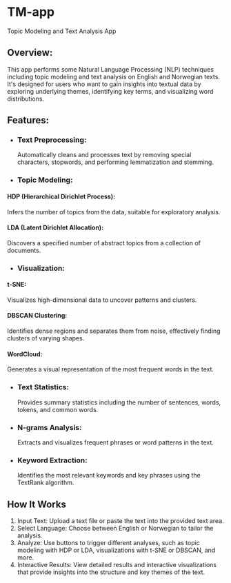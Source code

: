 # TM-app
Topic Modeling and Text Analysis App
## Overview:
This app performs some Natural Language Processing (NLP) techniques including topic modeling and text analysis on English and Norwegian texts. It's designed for users who want to gain insights into textual data by exploring underlying themes, identifying key terms, and visualizing word distributions. 
## Features:
- ### Text Preprocessing:
  Automatically cleans and processes text by removing special characters, stopwords, and performing lemmatization and stemming.
- ### Topic Modeling:
#### HDP (Hierarchical Dirichlet Process): 
  Infers the number of topics from the data, suitable for exploratory analysis.
#### LDA (Latent Dirichlet Allocation): 
  Discovers a specified number of abstract topics from a collection of documents.
- ### Visualization:
#### t-SNE: 
  Visualizes high-dimensional data to uncover patterns and clusters.
#### DBSCAN Clustering: 
  Identifies dense regions and separates them from noise, effectively finding clusters of varying shapes.
#### WordCloud: 
  Generates a visual representation of the most frequent words in the text.
- ### Text Statistics:
  Provides summary statistics including the number of sentences, words, tokens, and common words.
- ### N-grams Analysis:
  Extracts and visualizes frequent phrases or word patterns in the text.
- ### Keyword Extraction:
  Identifies the most relevant keywords and key phrases using the TextRank algorithm.

## How It Works
1. Input Text: Upload a text file or paste the text into the provided text area.
2. Select Language: Choose between English or Norwegian to tailor the analysis.
3. Analyze: Use buttons to trigger different analyses, such as topic modeling with HDP or LDA, visualizations with t-SNE or DBSCAN, and more.
4. Interactive Results: View detailed results and interactive visualizations that provide insights into the structure and key themes of the text.
  
